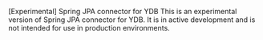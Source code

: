 [Experimental] Spring JPA connector for YDB
This is an experimental version of Spring JPA connector for YDB. It is in active development and is not intended for use in production environments.

